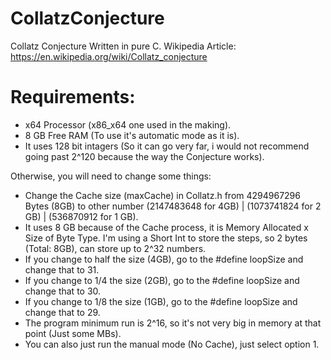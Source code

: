 # CollatzConjecture
Collatz Conjecture Written in pure C.
Wikipedia Article: https://en.wikipedia.org/wiki/Collatz_conjecture

# Requirements: 
- x64 Processor (x86_x64 one used in the making).
- 8 GB Free RAM (To use it's automatic mode as it is).
- It uses 128 bit intagers (So it can go very far, i would not recommend going past 2^120 because the way the Conjecture works).

Otherwise, you will need to change some things:
- Change the Cache size (maxCache) in Collatz.h from 4294967296 Bytes (8GB) to other number (2147483648 for 4GB) | (1073741824 for 2 GB) | (536870912 for 1 GB).
- It uses 8 GB because of the Cache process, it is Memory Allocated x Size of Byte Type. I'm using a Short Int to store the steps, so 2 bytes (Total: 8GB), can store up to 2^32 numbers.
- If you change to half the size (4GB), go to the #define loopSize and change that to 31.
- If you change to 1/4 the size (2GB), go to the #define loopSize and change that to 30.
- If you change to 1/8 the size (1GB), go to the #define loopSize and change that to 29.
- The program minimum run is 2^16, so it's not very big in memory at that point (Just some MBs).
- You can also just run the manual mode (No Cache), just select option 1.
